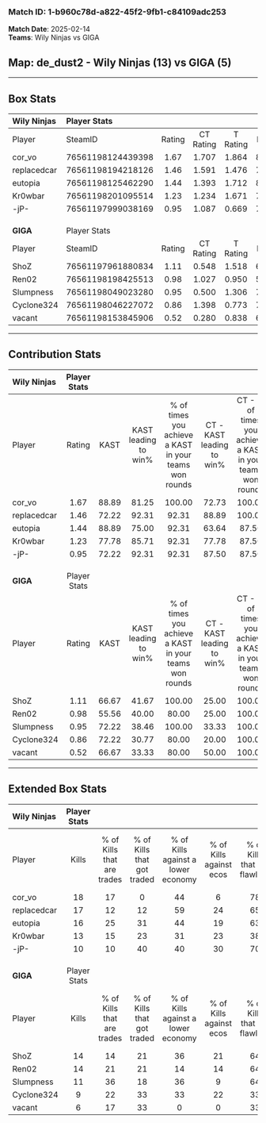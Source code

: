 ### Match ID: 1-b960c78d-a822-45f2-9fb1-c84109adc253  
**Match Date**: 2025-02-14  
**Teams**: Wily Ninjas vs GIGA  

## **Map**: de_dust2 - Wily Ninjas (13) vs GIGA (5)  
---  

## Box Stats  

| **Wily Ninjas** | Player Stats      |        |           |          |       |       |       |         |        |      |     |
| :- | :- | :-: | :-: | :-: | :-: | :-: | :-: | :-: | :-: | :-: | :-: |
| Player          | SteamID           | Rating | CT Rating | T Rating | KAST  |  ADR  | Kills | Assists | Deaths | K/D  | HS% |
| cor_vo          | 76561198124439398 |  1.67  |   1.707   |  1.864   | 88.89 | 100.9 |  18   |    7    |   9    | 2.00 | 44  |
| replacedcar     | 76561198194218126 |  1.46  |   1.591   |  1.476   | 72.22 | 95.3  |  17   |    9    |   10   | 1.70 | 35  |
| eutopia         | 76561198125462290 |  1.44  |   1.393   |  1.712   | 88.89 | 84.7  |  16   |    8    |   12   | 1.33 | 68  |
| Kr0wbar         | 76561198201095514 |  1.23  |   1.234   |  1.671   | 77.78 | 100.4 |  13   |    7    |   13   | 1.00 | 46  |
| -jP-            | 76561197999038169 |  0.95  |   1.087   |  0.669   | 72.22 | 51.2  |  10   |    2    |   10   | 1.00 | 40  |
|                 |                   |        |           |          |       |       |       |         |        |      |     |
|                 |                   |        |           |          |       |       |       |         |        |      |     |
|                 |                   |        |           |          |       |       |       |         |        |      |     |
| **GIGA**        | Player Stats      |        |           |          |       |       |       |         |        |      |     |
| Player          | SteamID           | Rating | CT Rating | T Rating | KAST  |  ADR  | Kills | Assists | Deaths | K/D  | HS% |
| ShoZ            | 76561197961880834 |  1.11  |   0.548   |  1.518   | 66.67 | 94.3  |  14   |    5    |   15   | 0.93 | 50  |
| Ren02           | 76561198198425513 |  0.98  |   1.027   |  0.950   | 55.56 | 73.2  |  14   |    3    |   14   | 1.00 | 64  |
| Slumpness       | 76561198049023280 |  0.95  |   0.500   |  1.306   | 72.22 | 75.7  |  11   |    6    |   15   | 0.73 | 63  |
| Cyclone324      | 76561198046227072 |  0.86  |   1.398   |  0.773   | 72.22 | 71.6  |   9   |    5    |   14   | 0.64 | 66  |
| vacant          | 76561198153845906 |  0.52  |   0.280   |  0.838   | 66.67 | 41.2  |   6   |    5    |   16   | 0.38 | 83  |
---  

## Contribution Stats  

| **Wily Ninjas** | Player Stats |       |                      |                                                        |                           |                                                             |                          |                                                            |
| :- | :-: | :-: | :-: | :-: | :-: | :-: | :-: | :-: |
| Player          |    Rating    | KAST  | KAST leading to win% | % of times you achieve a KAST in your teams won rounds | CT - KAST leading to win% | CT - % of times you achieve a KAST in your teams won rounds | T - KAST leading to win% | T - % of times you achieve a KAST in your teams won rounds |
| cor_vo          |     1.67     | 88.89 |        81.25         |                         100.00                         |           72.73           |                           100.00                            |          100.00          |                           100.00                           |
| replacedcar     |     1.46     | 72.22 |        92.31         |                         92.31                          |           88.89           |                           100.00                            |          100.00          |                           80.00                            |
| eutopia         |     1.44     | 88.89 |        75.00         |                         92.31                          |           63.64           |                            87.50                            |          100.00          |                           100.00                           |
| Kr0wbar         |     1.23     | 77.78 |        85.71         |                         92.31                          |           77.78           |                            87.50                            |          100.00          |                           100.00                           |
| -jP-            |     0.95     | 72.22 |        92.31         |                         92.31                          |           87.50           |                            87.50                            |          100.00          |                           100.00                           |
|                 |              |       |                      |                                                        |                           |                                                             |                          |                                                            |
|                 |              |       |                      |                                                        |                           |                                                             |                          |                                                            |
|                 |              |       |                      |                                                        |                           |                                                             |                          |                                                            |
| **GIGA**        | Player Stats |       |                      |                                                        |                           |                                                             |                          |                                                            |
| Player          |    Rating    | KAST  | KAST leading to win% | % of times you achieve a KAST in your teams won rounds | CT - KAST leading to win% | CT - % of times you achieve a KAST in your teams won rounds | T - KAST leading to win% | T - % of times you achieve a KAST in your teams won rounds |
| ShoZ            |     1.11     | 66.67 |        41.67         |                         100.00                         |           25.00           |                           100.00                            |          50.00           |                           100.00                           |
| Ren02           |     0.98     | 55.56 |        40.00         |                         80.00                          |           25.00           |                           100.00                            |          50.00           |                           75.00                            |
| Slumpness       |     0.95     | 72.22 |        38.46         |                         100.00                         |           33.33           |                           100.00                            |          40.00           |                           100.00                           |
| Cyclone324      |     0.86     | 72.22 |        30.77         |                         80.00                          |           20.00           |                           100.00                            |          37.50           |                           75.00                            |
| vacant          |     0.52     | 66.67 |        33.33         |                         80.00                          |           50.00           |                           100.00                            |          30.00           |                           75.00                            |
---  

## Extended Box Stats  

| **Wily Ninjas** | Player Stats |                            |                            |                                    |                         |                              |                                 |        |                             |                                     |                          |                               |                            |
| :- | :-: | :-: | :-: | :-: | :-: | :-: | :-: | :-: | :-: | :-: | :-: | :-: | :-: |
| Player          |    Kills     | % of Kills that are trades | % of Kills that got traded | % of Kills against a lower economy | % of Kills against ecos | % of Kills that are flawless | % of Kills that are close duels | Deaths | % of Deaths that get traded | % of Deaths against a lower economy | % of Deaths against ecos | % of Deaths that are flawless | % of Deaths that are close |
| cor_vo          |      18      |             17             |             0              |                 44                 |            6            |              78              |                0                |   9    |             33              |                 22                  |            0             |              56               |             11             |
| replacedcar     |      17      |             12             |             12             |                 59                 |           24            |              65              |               12                |   10   |             30              |                 20                  |            0             |              50               |             10             |
| eutopia         |      16      |             25             |             31             |                 44                 |           19            |              63              |               13                |   12   |             17              |                 33                  |            8             |              42               |             8              |
| Kr0wbar         |      13      |             15             |             23             |                 31                 |           23            |              38              |                0                |   13   |             38              |                 31                  |            8             |              69               |             15             |
| -jP-            |      10      |             10             |             40             |                 40                 |           30            |              70              |               20                |   10   |              0              |                 50                  |            20            |              60               |             0              |
|                 |              |                            |                            |                                    |                         |                              |                                 |        |                             |                                     |                          |                               |                            |
|                 |              |                            |                            |                                    |                         |                              |                                 |        |                             |                                     |                          |                               |                            |
|                 |              |                            |                            |                                    |                         |                              |                                 |        |                             |                                     |                          |                               |                            |
| **GIGA**        | Player Stats |                            |                            |                                    |                         |                              |                                 |        |                             |                                     |                          |                               |                            |
| Player          |    Kills     | % of Kills that are trades | % of Kills that got traded | % of Kills against a lower economy | % of Kills against ecos | % of Kills that are flawless | % of Kills that are close duels | Deaths | % of Deaths that get traded | % of Deaths against a lower economy | % of Deaths against ecos | % of Deaths that are flawless | % of Deaths that are close |
| ShoZ            |      14      |             14             |             21             |                 36                 |           21            |              64              |                7                |   15   |             20              |                 20                  |            7             |              67               |             7              |
| Ren02           |      14      |             21             |             21             |                 14                 |           14            |              64              |                7                |   14   |              0              |                 21                  |            7             |              57               |             14             |
| Slumpness       |      11      |             36             |             18             |                 36                 |            9            |              64              |                0                |   15   |             20              |                 27                  |            13            |              87               |             0              |
| Cyclone324      |      9       |             22             |             33             |                 33                 |           22            |              33              |               22                |   14   |             29              |                 21                  |            7             |              43               |             14             |
| vacant          |      6       |             17             |             33             |                 0                  |            0            |              33              |               17                |   16   |             25              |                 19                  |            6             |              63               |             6              |
